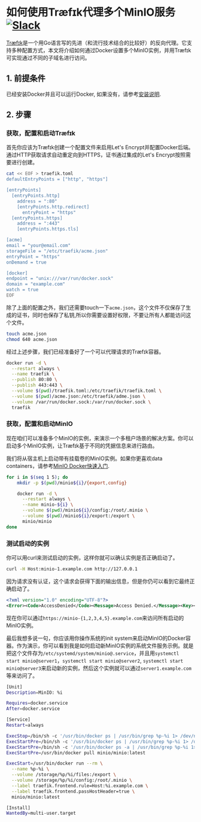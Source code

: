 # 如何使用Træfɪk代理多个MinIO服务 [![Slack](https://slack.min.io/slack?type=svg)](https://slack.min.io)

[Træfɪk](https://traefik.io/)是一个用Go语言写的先进（和流行技术结合的比较好）的反向代理。它支持多种配置方式，本文将介绍如何通过Docker设置多个MinIO实例，并用Træfɪk可实现通过不同的子域名进行访问。 

## 1. 前提条件

已经安装Docker并且可以运行Docker, 如果没有，请参考[安装说明](https://docs.docker.com/engine/installation/ubuntulinux/).

## 2. 步骤

### 获取，配置和启动Træfɪk

首先你应该为Træfɪk创建一个配置文件来启用Let's Encrypt并配置Docker后端。通过HTTP获取请求自动重定向到HTTPS，证书通过集成的Let's Encrypt按照需要进行创建。

```sh
cat << EOF > traefik.toml
defaultEntryPoints = ["http", "https"]

[entryPoints]
  [entryPoints.http]
    address = ":80"
    [entryPoints.http.redirect]
      entryPoint = "https"
  [entryPoints.https]
    address = ":443"
    [entryPoints.https.tls]

[acme]
email = "your@email.com"
storageFile = "/etc/traefik/acme.json"
entryPoint = "https"
onDemand = true

[docker]
endpoint = "unix:///var/run/docker.sock"
domain = "example.com"
watch = true
EOF
```

除了上面的配置之外，我们还需要touch一下`acme.json`，这个文件不仅保存了生成的证书，同时也保存了私钥,所以你需要设置好权限，不要让所有人都能访问这个文件。


```sh
touch acme.json
chmod 640 acme.json
```

经过上述步骤，我们已经准备好了一个可以代理请求的Træfɪk容器。

```sh
docker run -d \
  --restart always \
  --name traefik \
  --publish 80:80 \
  --publish 443:443 \
  --volume $(pwd)/traefik.toml:/etc/traefik/traefik.toml \
  --volume $(pwd)/acme.json:/etc/traefik/adme.json \
  --volume /var/run/docker.sock:/var/run/docker.sock \
  traefik
```

### 获取，配置和启动MinIO

现在咱们可以准备多个MinIO的实例，来演示一个多租户场景的解决方案。你可以启动多个MinIO实例，让Træfɪk基于不同的凭据信息来进行路由。

我们将从宿主机上启动带有挂载卷的MinIO实例。如果你更喜欢data containers，请参考[MinIO Docker快速入门](https://docs.min.io/docs/minio-docker-quickstart-guide).

```sh
for i in $(seq 1 5); do
	mkdir -p $(pwd)/minio${i}/{export,config}

	docker run -d \
	  --restart always \
	  --name minio-${i} \
	  --volume $(pwd)/minio${i}/config:/root/.minio \
	  --volume $(pwd)/minio${i}/export:/export \
	  minio/minio
done
```

### 测试启动的实例

你可以用curl来测试启动的实例，这样你就可以确认实例是否正确启动了。

```sh
curl -H Host:minio-1.example.com http://127.0.0.1
```

因为请求没有认证，这个请求会获得下面的输出信息，但是你仍可以看到它最终正确启动了。

```xml
<?xml version="1.0" encoding="UTF-8"?>
<Error><Code>AccessDenied</Code><Message>Access Denied.</Message><Key></Key><BucketName></BucketName><Resource>/</Resource><RequestId>3L137</RequestId><HostId>3L137</HostId></Error>
```

现在你可以通过`https://minio-{1,2,3,4,5}.example.com`来访问所有启动的MinIO实例。

最后我想多说一句，你应该用你操作系统的init system来启动MinIO的Docker容器。作为演示，你可以看到我是如何启动新MinIO实例的系统文件服务示例。就是把这个文件存为`/etc/systemd/system/minio@.service`，并且用`systemctl start minio@server1`，`systemctl start minio@server2`, `systemctl start minio@server3`来启动新的实例，然后这个实例就可以通过`server1.example.com`等来访问了。

```sh
[Unit]
Description=MinIO: %i

Requires=docker.service
After=docker.service

[Service]
Restart=always

ExecStop=/bin/sh -c '/usr/bin/docker ps | /usr/bin/grep %p-%i 1> /dev/null && /usr/bin/docker stop %p-%i || true'
ExecStartPre=/bin/sh -c '/usr/bin/docker ps | /usr/bin/grep %p-%i 1> /dev/null && /usr/bin/docker kill %p-%i || true'
ExecStartPre=/bin/sh -c '/usr/bin/docker ps -a | /usr/bin/grep %p-%i 1> /dev/null && /usr/bin/docker rm %p-%i || true'
ExecStartPre=/usr/bin/docker pull minio/minio:latest

ExecStart=/usr/bin/docker run --rm \
  --name %p-%i \
  --volume /storage/%p/%i/files:/export \
  --volume /storage/%p/%i/config:/root/.minio \
  --label traefik.frontend.rule=Host:%i.example.com \
  --label traefik.frontend.passHostHeader=true \
  minio/minio:latest

[Install]
WantedBy=multi-user.target
```

